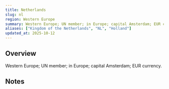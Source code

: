 ```yaml
---
title: Netherlands
slug: nl
region: Western Europe
summary: Western Europe; UN member; in Europe; capital Amsterdam; EUR currency.
aliases: ["Kingdom of the Netherlands", "NL", "Holland"]
updated_at: 2025-10-12
---
```


## Overview

Western Europe; UN member; in Europe; capital Amsterdam; EUR currency.

## Notes

<!-- Add your first note below -->
